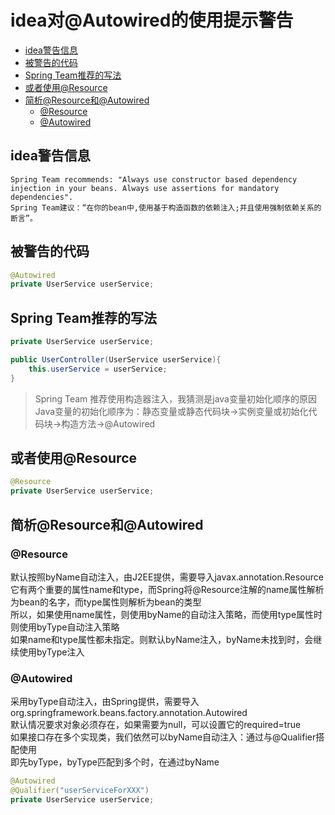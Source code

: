 [TOC]: # "idea对@Autowired的使用提示警告"

# idea对@Autowired的使用提示警告
- [idea警告信息](#idea警告信息)
- [被警告的代码](#被警告的代码)
- [Spring Team推荐的写法](#spring-team推荐的写法)
- [或者使用@Resource](#或者使用resource)
- [简析@Resource和@Autowired](#简析resource和autowired)
  - [@Resource](#resource)
  - [@Autowired](#autowired)




## idea警告信息

`Spring Team recommends: "Always use constructor based dependency injection in your beans. Always use assertions for mandatory dependencies".`  
`Spring Team建议：“在你的bean中,使用基于构造函数的依赖注入;并且使用强制依赖关系的断言”。`


## 被警告的代码

```java
@Autowired
private UserService userService;

```
## Spring Team推荐的写法

```java
private UserService userService;

public UserController(UserService userService){
    this.userService = userService;
}
```

> Spring Team 推荐使用构造器注入，我猜测是java变量初始化顺序的原因
> Java变量的初始化顺序为：静态变量或静态代码块->实例变量或初始化代码块->构造方法->@Autowired

## 或者使用@Resource

```java
@Resource
private UserService userService;
```

## 简析@Resource和@Autowired

### @Resource

默认按照byName自动注入，由J2EE提供，需要导入javax.annotation.Resource  
它有两个重要的属性name和type，而Spring将@Resource注解的name属性解析为bean的名字，而type属性则解析为bean的类型  
所以，如果使用name属性，则使用byName的自动注入策略，而使用type属性时则使用byType自动注入策略  
如果name和type属性都未指定。则默认byName注入，byName未找到时，会继续使用byType注入

### @Autowired

采用byType自动注入，由Spring提供，需要导入org.springframework.beans.factory.annotation.Autowired  
默认情况要求对象必须存在，如果需要为null，可以设置它的required=true  
如果接口存在多个实现类，我们依然可以byName自动注入：通过与@Qualifier搭配使用  
即先byType，byType匹配到多个时，在通过byName

```java
@Autowired
@Qualifier("userServiceForXXX")
private UserService userService;
```

